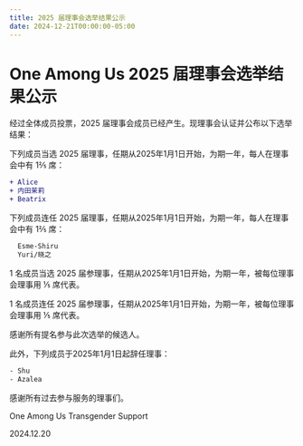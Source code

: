 ```yaml
---
title: 2025 届理事会选举结果公示
date: 2024-12-21T00:00:00-05:00
---
```


# One Among Us 2025 届理事会选举结果公示

经过全体成员投票，2025 届理事会成员已经产生。现理事会认证并公布以下选举结果：

下列成员当选 2025 届理事，任期从2025年1月1日开始，为期一年，每人在理事会中有 1⅖ 席：

```diff
+ Alice
+ 内田茉莉
+ Beatrix
```

下列成员连任 2025 届理事，任期从2025年1月1日开始，为期一年，每人在理事会中有 1⅖ 席：

```diff
  Esme-Shiru
  Yuri/晓之
```

1 名成员当选 2025 届参理事，任期从2025年1月1日开始，为期一年，被每位理事会理事用 ⅕ 席代表。

1 名成员连任 2025 届参理事，任期从2025年1月1日开始，为期一年，被每位理事会理事用 ⅕ 席代表。

感谢所有提名参与此次选举的候选人。

此外，下列成员于2025年1月1日起辞任理事：

```diff
‐ Shu
‐ Azalea
```

感谢所有过去参与服务的理事们。

One Among Us Transgender Support

2024.12.20
